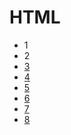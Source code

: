 # HTML

* <a>1</a>
* <a title="">2</a>
* <a href="">3</a>
* <a href="#">4</a>
* <a href="https://example.com">5</a>
* <a href="https://github.com">6</a>
* <a href="https://github.com/xxx" rel="author">7</a>
* <a href="https://example.com/xxx" rel="author">8</a>
